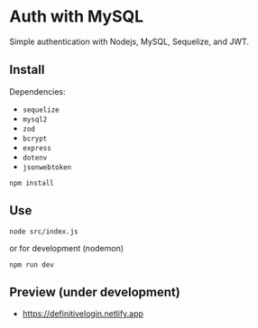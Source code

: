 # Auth with MySQL

Simple authentication with Nodejs, MySQL, Sequelize, and JWT.

## Install

Dependencies:

- `sequelize`
- `mysql2`
- `zod`
- `bcrypt`
- `express`
- `dotenv`
- `jsonwebtoken`

```
npm install
```

## Use

```
node src/index.js
```

or for development (nodemon)

```
npm run dev
```

## Preview (under development)

- https://definitivelogin.netlify.app
